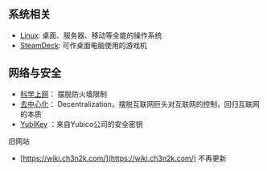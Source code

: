 ## 系统相关

- [Linux](/Linux.md): 桌面、服务器、移动等全能的操作系统 
- [SteamDeck](SteamDeck.md): 可作桌面电脑使用的游戏机 

## 网络与安全

- [科学上网](科学上网.md)： 摆脱防火墙限制
- [去中心化](去中心化.md)： Decentralization，摆脱互联网巨头对互联网的控制，回归互联网的本质
- [YubiKey](YubiKey.md) ：来自Yubico公司的安全密钥

旧网站
 - [https://wiki.ch3n2k.com/](https://wiki.ch3n2k.com/) 不再更新